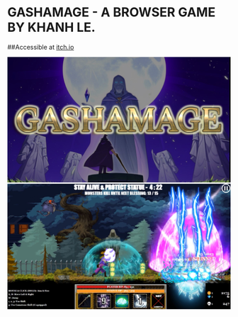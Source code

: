 # GASHAMAGE - A BROWSER GAME BY KHANH LE.
##Accessible at [itch.io](https://vibingdeveloper.itch.io/gashamage.)

![Cover Art](https://github.com/lehuykhanh41/Gashamage/blob/main/GSMCover.png)
![Gameplay](https://github.com/lehuykhanh41/Gashamage/blob/main/BattleIMG.png)
